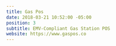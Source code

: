 ```yaml
---
title: Gas Pos
date: 2018-03-21 10:52:00 -05:00
position: 3
subtitle: EMV-Compliant Gas Station POS
website: https://www.gaspos.co
---
```


